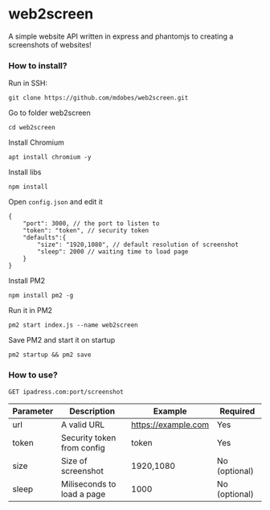# web2screen
A simple website API written in express and phantomjs to creating a screenshots of websites!


### How to install?
Run in SSH:
```
git clone https://github.com/mdobes/web2screen.git
```
Go to folder web2screen
```
cd web2screen
```
Install Chromium
```
apt install chromium -y
```
Install libs
```
npm install
```
Open ```config.json``` and edit it
```
{
    "port": 3000, // the port to listen to
    "token": "token", // security token
    "defaults":{
        "size": "1920,1080", // default resolution of screenshot
        "sleep": 2000 // waiting time to load page
    }
}
```
Install PM2
```
npm install pm2 -g
```
Run it in PM2
```
pm2 start index.js --name web2screen
```
Save PM2 and start it on startup
```
pm2 startup && pm2 save
```


### How to use?
```
GET ipadress.com:port/screenshot
```

| Parameter | Description                | Example             | Required      |
|-----------|----------------------------|---------------------|---------------|
| url       | A valid URL                | https://example.com | Yes           |
| token     | Security token from config | token               | Yes           |
| size      | Size of screenshot         | 1920,1080           | No (optional) |
| sleep     | Miliseconds to load a page | 1000                | No (optional) |
